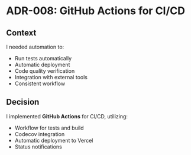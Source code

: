 # ADR-008: GitHub Actions for CI/CD

## Context

I needed automation to:

- Run tests automatically
- Automatic deployment
- Code quality verification
- Integration with external tools
- Consistent workflow

## Decision

I implemented **GitHub Actions** for CI/CD, utilizing:

- Workflow for tests and build
- Codecov integration
- Automatic deployment to Vercel
- Status notifications
